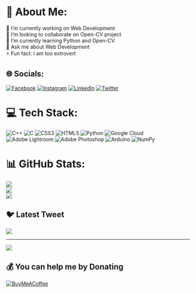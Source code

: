 # 💫 About Me:
🔭 I’m currently working on Web Development<br>👯 I’m looking to collaborate on Open-CV project<br>🌱 I’m currently learning Python and Open-CV<br>💬 Ask me about Web Development<br>⚡ Fun fact: I am too extrovert


## 🌐 Socials:
[![Facebook](https://img.shields.io/badge/Facebook-%231877F2.svg?logo=Facebook&logoColor=white)](https://facebook.com/saif2312) [![Instagram](https://img.shields.io/badge/Instagram-%23E4405F.svg?logo=Instagram&logoColor=white)](https://instagram.com/sa__if2312) [![LinkedIn](https://img.shields.io/badge/LinkedIn-%230077B5.svg?logo=linkedin&logoColor=white)](https://linkedin.com/in/saif-islam-683b05238) [![Twitter](https://img.shields.io/badge/Twitter-%231DA1F2.svg?logo=Twitter&logoColor=white)](https://twitter.com/saif___islam) 

# 💻 Tech Stack:
![C++](https://img.shields.io/badge/c++-%2300599C.svg?style=for-the-badge&logo=c%2B%2B&logoColor=white) ![C](https://img.shields.io/badge/c-%2300599C.svg?style=for-the-badge&logo=c&logoColor=white) ![CSS3](https://img.shields.io/badge/css3-%231572B6.svg?style=for-the-badge&logo=css3&logoColor=white) ![HTML5](https://img.shields.io/badge/html5-%23E34F26.svg?style=for-the-badge&logo=html5&logoColor=white) ![Python](https://img.shields.io/badge/python-3670A0?style=for-the-badge&logo=python&logoColor=ffdd54) ![Google Cloud](https://img.shields.io/badge/Google%20Cloud-%234285F4.svg?style=for-the-badge&logo=google-cloud&logoColor=white) ![Adobe Lightroom](https://img.shields.io/badge/Adobe%20Lightroom-31A8FF.svg?style=for-the-badge&logo=Adobe%20Lightroom&logoColor=white) ![Adobe Photoshop](https://img.shields.io/badge/adobephotoshop-%2331A8FF.svg?style=for-the-badge&logo=adobephotoshop&logoColor=white) ![Arduino](https://img.shields.io/badge/-Arduino-00979D?style=for-the-badge&logo=Arduino&logoColor=white) ![NumPy](https://img.shields.io/badge/numpy-%23013243.svg?style=for-the-badge&logo=numpy&logoColor=white)
# 📊 GitHub Stats:
![](https://github-readme-stats.vercel.app/api?username=sa-if&theme=city_light&hide_border=false&include_all_commits=false&count_private=false)<br/>
![](https://github-readme-streak-stats.herokuapp.com/?user=sa-if&theme=city_light&hide_border=false)<br/>
![](https://github-readme-stats.vercel.app/api/top-langs/?username=sa-if&theme=city_light&hide_border=false&include_all_commits=false&count_private=false&layout=compact)

## 🐦 Latest Tweet
[![](https://gtce.itsvg.in/api?username=saif___islam)](https://github.com/VishwaGauravIn/github-twitter-card-embed)

---
[![](https://visitcount.itsvg.in/api?id=sa-if&icon=0&color=12)](https://visitcount.itsvg.in)

  ## 💰 You can help me by Donating
  [![BuyMeACoffee](https://img.shields.io/badge/Buy%20Me%20a%20Coffee-ffdd00?style=for-the-badge&logo=buy-me-a-coffee&logoColor=black)](https://buymeacoffee.com/saifislam2H) 

  
